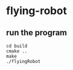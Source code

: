 # flying-robot


## run the program
<!-- alt+9 = ` -->
```
cd build
cmake ..
make
./flyingRobot
```
